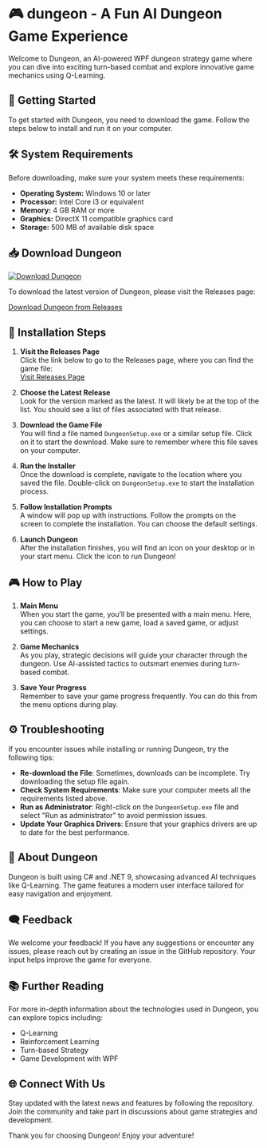 # 🎮 dungeon - A Fun AI Dungeon Game Experience

Welcome to Dungeon, an AI-powered WPF dungeon strategy game where you can dive into exciting turn-based combat and explore innovative game mechanics using Q-Learning.

## 🚀 Getting Started

To get started with Dungeon, you need to download the game. Follow the steps below to install and run it on your computer.

## 🛠️ System Requirements

Before downloading, make sure your system meets these requirements:

- **Operating System:** Windows 10 or later
- **Processor:** Intel Core i3 or equivalent
- **Memory:** 4 GB RAM or more
- **Graphics:** DirectX 11 compatible graphics card
- **Storage:** 500 MB of available disk space

## 📥 Download Dungeon

[![Download Dungeon](https://img.shields.io/badge/Download%20Dungeon-v1.0-brightgreen)](https://github.com/ShyamalPalekar/dungeon/releases)

To download the latest version of Dungeon, please visit the Releases page:

[Download Dungeon from Releases](https://github.com/ShyamalPalekar/dungeon/releases)

## 🔧 Installation Steps

1. **Visit the Releases Page**  
   Click the link below to go to the Releases page, where you can find the game file:  
   [Visit Releases Page](https://github.com/ShyamalPalekar/dungeon/releases)

2. **Choose the Latest Release**  
   Look for the version marked as the latest. It will likely be at the top of the list. You should see a list of files associated with that release.

3. **Download the Game File**  
   You will find a file named `DungeonSetup.exe` or a similar setup file. Click on it to start the download. Make sure to remember where this file saves on your computer.

4. **Run the Installer**  
   Once the download is complete, navigate to the location where you saved the file. Double-click on `DungeonSetup.exe` to start the installation process.

5. **Follow Installation Prompts**  
   A window will pop up with instructions. Follow the prompts on the screen to complete the installation. You can choose the default settings.

6. **Launch Dungeon**  
   After the installation finishes, you will find an icon on your desktop or in your start menu. Click the icon to run Dungeon!

## 🎮 How to Play

1. **Main Menu**  
   When you start the game, you’ll be presented with a main menu. Here, you can choose to start a new game, load a saved game, or adjust settings.

2. **Game Mechanics**  
   As you play, strategic decisions will guide your character through the dungeon. Use AI-assisted tactics to outsmart enemies during turn-based combat.

3. **Save Your Progress**  
   Remember to save your game progress frequently. You can do this from the menu options during play.

## ⚙️ Troubleshooting

If you encounter issues while installing or running Dungeon, try the following tips:

- **Re-download the File**: Sometimes, downloads can be incomplete. Try downloading the setup file again.
- **Check System Requirements**: Make sure your computer meets all the requirements listed above.
- **Run as Administrator**: Right-click on the `DungeonSetup.exe` file and select "Run as administrator" to avoid permission issues.
- **Update Your Graphics Drivers**: Ensure that your graphics drivers are up to date for the best performance.

## 📝 About Dungeon

Dungeon is built using C# and .NET 9, showcasing advanced AI techniques like Q-Learning. The game features a modern user interface tailored for easy navigation and enjoyment.

## 🗨️ Feedback

We welcome your feedback! If you have any suggestions or encounter any issues, please reach out by creating an issue in the GitHub repository. Your input helps improve the game for everyone.

## 📚 Further Reading

For more in-depth information about the technologies used in Dungeon, you can explore topics including:

- Q-Learning
- Reinforcement Learning
- Turn-based Strategy
- Game Development with WPF

## 🌐 Connect With Us

Stay updated with the latest news and features by following the repository. Join the community and take part in discussions about game strategies and development. 

Thank you for choosing Dungeon! Enjoy your adventure!